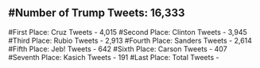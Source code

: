 #Number of Trump Tweets: 16,333
---
#First Place: Cruz Tweets - 4,015
#Second Place: Clinton Tweets - 3,945
#Third Place: Rubio Tweets - 2,913
#Fourth Place: Sanders Tweets - 2,614
#Fifth Place: Jeb! Tweets - 642
#Sixth Place: Carson Tweets - 407
#Seventh Place: Kasich Tweets - 191
#Last Place: Total Tweets -  
